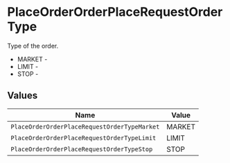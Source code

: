 # PlaceOrderOrderPlaceRequestOrderType

Type of the order.
* MARKET - 
* LIMIT - 
* STOP - 


## Values

| Name                                         | Value                                        |
| -------------------------------------------- | -------------------------------------------- |
| `PlaceOrderOrderPlaceRequestOrderTypeMarket` | MARKET                                       |
| `PlaceOrderOrderPlaceRequestOrderTypeLimit`  | LIMIT                                        |
| `PlaceOrderOrderPlaceRequestOrderTypeStop`   | STOP                                         |